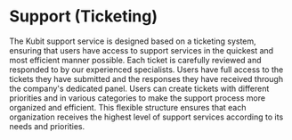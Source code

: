 # Support (Ticketing)

The Kubit support service is designed based on a ticketing system, ensuring that users have access to support services in the quickest and most efficient manner possible. Each ticket is carefully reviewed and responded to by our experienced specialists. Users have full access to the tickets they have submitted and the responses they have received through the company's dedicated panel. Users can create tickets with different priorities and in various categories to make the support process more organized and efficient. This flexible structure ensures that each organization receives the highest level of support services according to its needs and priorities.

